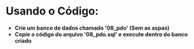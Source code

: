# Usando o Código:

- **Crie um banco de dados chamado '08_pdo' (Sem as aspas)**
- **Copie o código do arquivo '08_pdo.sql' e execute dentro do banco criado**
